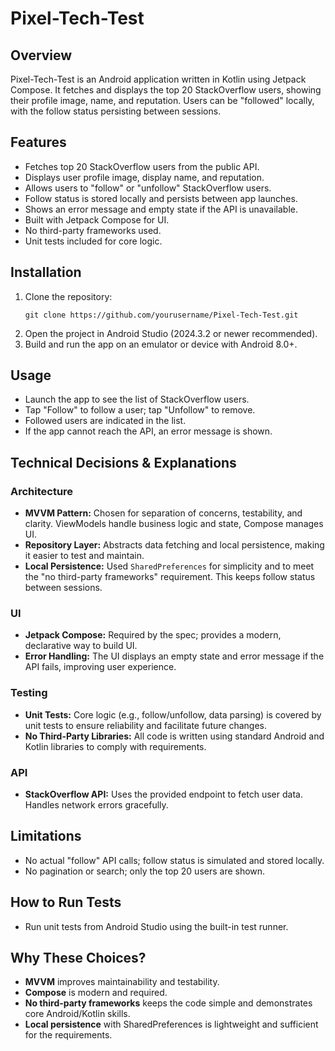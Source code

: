 # Pixel-Tech-Test

## Overview

Pixel-Tech-Test is an Android application written in Kotlin using Jetpack Compose. It fetches and displays the top 20 StackOverflow users, showing their profile image, name, and reputation. Users can be "followed" locally, with the follow status persisting between sessions.

## Features

- Fetches top 20 StackOverflow users from the public API.
- Displays user profile image, display name, and reputation.
- Allows users to "follow" or "unfollow" StackOverflow users.
- Follow status is stored locally and persists between app launches.
- Shows an error message and empty state if the API is unavailable.
- Built with Jetpack Compose for UI.
- No third-party frameworks used.
- Unit tests included for core logic.

## Installation

1. Clone the repository:
   ```
   git clone https://github.com/yourusername/Pixel-Tech-Test.git
   ```
2. Open the project in Android Studio (2024.3.2 or newer recommended).
3. Build and run the app on an emulator or device with Android 8.0+.

## Usage

- Launch the app to see the list of StackOverflow users.
- Tap "Follow" to follow a user; tap "Unfollow" to remove.
- Followed users are indicated in the list.
- If the app cannot reach the API, an error message is shown.

## Technical Decisions & Explanations

### Architecture

- **MVVM Pattern:** Chosen for separation of concerns, testability, and clarity. ViewModels handle business logic and state, Compose manages UI.
- **Repository Layer:** Abstracts data fetching and local persistence, making it easier to test and maintain.
- **Local Persistence:** Used `SharedPreferences` for simplicity and to meet the "no third-party frameworks" requirement. This keeps follow status between sessions.

### UI

- **Jetpack Compose:** Required by the spec; provides a modern, declarative way to build UI.
- **Error Handling:** The UI displays an empty state and error message if the API fails, improving user experience.

### Testing

- **Unit Tests:** Core logic (e.g., follow/unfollow, data parsing) is covered by unit tests to ensure reliability and facilitate future changes.
- **No Third-Party Libraries:** All code is written using standard Android and Kotlin libraries to comply with requirements.

### API

- **StackOverflow API:** Uses the provided endpoint to fetch user data. Handles network errors gracefully.

## Limitations

- No actual "follow" API calls; follow status is simulated and stored locally.
- No pagination or search; only the top 20 users are shown.

## How to Run Tests

- Run unit tests from Android Studio using the built-in test runner.

## Why These Choices?

- **MVVM** improves maintainability and testability.
- **Compose** is modern and required.
- **No third-party frameworks** keeps the code simple and demonstrates core Android/Kotlin skills.
- **Local persistence** with SharedPreferences is lightweight and sufficient for the requirements.
